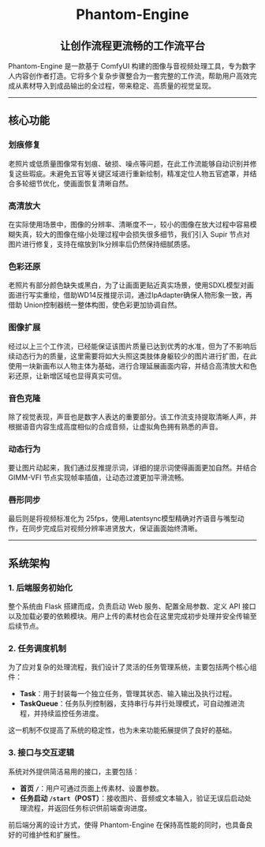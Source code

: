 # <center>Phantom-Engine</center>

## <center>让创作流程更流畅的工作流平台</center>

Phantom-Engine 是一款基于 ComfyUI 构建的图像与音视频处理工具，专为数字人内容创作者打造。它将多个复杂步骤整合为一套完整的工作流，帮助用户高效完成从素材导入到成品输出的全过程，带来稳定、高质量的视觉呈现。

---

## 核心功能

### 划痕修复  
老照片或低质量图像常有划痕、破损、噪点等问题，在此工作流能够自动识别并修复这些瑕疵。未避免五官等关键区域进行重新绘制，精准定位人物五官遮罩，并结合多轮细节优化，使画面恢复清晰自然。

### 高清放大  
在实际使用场景中，图像的分辨率、清晰度不一，较小的图像在放大过程中容易模糊失真，较大的图像在缩小处理过程中会损失很多细节，我们引入 Supir 节点对图片进行修复，支持在缩放到1k分辨率后仍然保持细腻质感。

### 色彩还原  
老照片有部分颜色缺失或黑白，为了让画面更贴近真实场景，使用SDXL模型对画面进行写实重绘，借助WD14反推提示词，通过IpAdapter确保人物形象一致，再借助 Union控制器统一整体构图，使色彩更加协调自然。

### 图像扩展  
经过以上三个工作流，已经能保证该图片质量已达到优秀的水准，但为了不影响后续动态行为的质量，这里需要将如大头照这类肢体身躯较少的图片进行扩图，在此使用一块新画布以人物主体为基础，进行合理延展画面内容，并结合高清放大和色彩还原，让新增区域也显得真实可信。

### 音色克隆  
除了视觉表现，声音也是数字人表达的重要部分。该工作流支持提取清晰人声，并根据语音内容生成高度相似的合成音频，让虚拟角色拥有熟悉的声音。

### 动态行为  
要让图片动起来，我们通过反推提示词，详细的提示词使得画面更加自然。并结合 GIMM-VFI 节点实现帧率插值，让动态过渡更加平滑流畅。

### 唇形同步  
最后则是将视频标准化为 25fps，使用Latentsync模型精确对齐语音与嘴型动作，在同步完成后对视频分辨率进贤放大，保证画面始终清晰。

---

## 系统架构

### 1. 后端服务初始化  
整个系统由 Flask 搭建而成，负责启动 Web 服务、配置全局参数、定义 API 接口以及加载必要的依赖模块。用户上传的素材也会在这里完成初步处理并安全传输至后续节点。

### 2. 任务调度机制  
为了应对复杂的处理流程，我们设计了灵活的任务管理系统，主要包括两个核心组件：
- **Task**：用于封装每一个独立任务，管理其状态、输入输出及执行过程。
- **TaskQueue**：任务队列控制器，支持串行与并行处理模式，可自动推进流程，并持续监控任务进度。

这一机制不仅提高了系统的稳定性，也为未来功能拓展提供了良好的基础。

### 3. 接口与交互逻辑  
系统对外提供简洁易用的接口，主要包括：
- **首页 `/`**：用户可通过页面上传素材、设置参数。
- **任务启动 `/start`（POST）**：接收图片、音频或文本输入，验证无误后启动处理流程，并返回任务标识供前端查询进度。

前后端分离的设计方式，使得 Phantom-Engine 在保持高性能的同时，也具备良好的可维护性和扩展性。